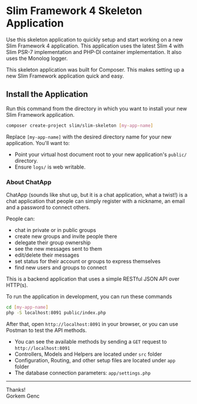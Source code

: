 # Slim Framework 4 Skeleton Application


Use this skeleton application to quickly setup and start working on a new Slim Framework 4 application. This application uses the latest Slim 4 with Slim PSR-7 implementation and PHP-DI container implementation. It also uses the Monolog logger.

This skeleton application was built for Composer. This makes setting up a new Slim Framework application quick and easy.

## Install the Application

Run this command from the directory in which you want to install your new Slim Framework application.

```bash
composer create-project slim/slim-skeleton [my-app-name]
```

Replace `[my-app-name]` with the desired directory name for your new application. You'll want to:

* Point your virtual host document root to your new application's `public/` directory.
* Ensure `logs/` is web writable.

### About ChatApp

ChatApp (sounds like shut up, but it is a chat application, what a twist!) is a chat application that people can simply register with a nickname, an email and a password to connect others.

People can: 
* chat in private or in public groups
* create new groups and invite people there
* delegate their group ownership
* see the new messages sent to them
* edit/delete their messages
* set status for their account or groups to express themselves
* find new users and groups to connect

This is a backend application that uses a simple RESTful JSON API over HTTP(s).

To run the application in development, you can run these commands 

```bash
cd [my-app-name]
php -S localhost:8091 public/index.php
```
After that, open `http://localhost:8091` in your browser, or you can use Postman to test the API methods.

* You can see the available methods by sending a `GET` request to `http://localhost:8091`
* Controllers, Models and Helpers are located under `src` folder
* Configuration, Routing, and other setup files are located under `app` folder
* The database connection parameters: `app/settings.php`

---
Thanks!\
Gorkem Genc
